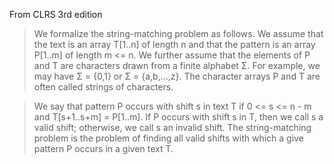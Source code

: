 From CLRS 3rd edition

> We formalize the string-matching problem as follows. We assume that the
text is an array T[1..n] of length n and that the pattern is an array P[1..m]
of length m <= n. We further assume that the elements of P and T are characters 
drawn from a finite alphabet Σ. For example, we may have Σ = {0,1}
or Σ = {a,b,...,z}. The character arrays P and T are often called strings of
characters.

> We say that pattern P occurs with shift s in text T if 0 <= s <= n - m and
T[s+1..s+m] = P[1..m]. If P occurs with shift s in T, then we call s a valid shift;
otherwise, we call s an invalid shift. The string-matching problem is the problem
of finding all valid shifts with which a give pattern P occurs in a given text T.
